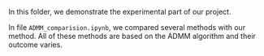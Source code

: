 In this folder, we demonstrate the experimental part of our project.

In file `ADMM_comparision.ipynb`, we compared several methods with our method. All of these methods are based on the ADMM algorithm and their outcome varies.
